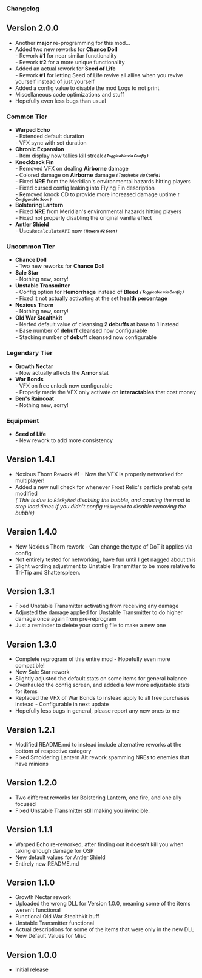 ### Changelog
## Version 2.0.0
- Another **major** re-programming for this mod...
- Added two new reworks for **Chance Doll**
<br>- Rework **#1** for near similar functionality
<br>- Rework **#2** for a more unique functionality
- Added an actual rework for **Seed of Life**
<br>- Rework **#1** for letting Seed of Life revive all allies when you revive yourself instead of just yourself
- Added a config value to disable the mod Logs to not print
- Miscellaneous code optimizations and stuff
- Hopefully even less bugs than usual

### Common Tier

* **Warped Echo**
<br>- Extended default duration
<br>- VFX sync with set duration
* **Chronic Expansion**
<br>- Item display now tallies kill streak <sub><sup> **_( Toggleable via Config )_** </sub></sup>
* **Knockback Fin**
<br>- Removed VFX on dealing **Airborne** damage
<br>- Colored damage on **Airborne** damage <sub><sup> **_( Toggleable via Config )_** </sub></sup>
<br>- Fixed **NRE** from the Meridian's environmental hazards hitting players
<br>- Fixed cursed config leaking into Flying Fin description
<br>- Removed knock CD to provide more increased damage uptime <sub><sup> **_( Configurable Soon )_** </sub></sup>
* **Bolstering Lantern**
<br>- Fixed **NRE** from Meridian's environmental hazards hitting players
<br>- Fixed not properly disabling the original vanilla effect
* **Antler Shield**
<br>- Uses``RecalculateAPI`` now <sub><sup> **_( Rework #2 Soon )_** </sub></sup>

### Uncommon Tier

* **Chance Doll**
<br>- Two new reworks for **Chance Doll**
* **Sale Star**
<br>- Nothing new, sorry!
* **Unstable Transmitter**
<br>- Config option for **Hemorrhage** instead of **Bleed** <sub><sup> **_( Toggleable via Config )_** </sub></sup>
<br>- Fixed it not actually activating at the set **health percentage**
* **Noxious Thorn**
<br>- Nothing new, sorry!
* **Old War Stealthkit**
<br>- Nerfed default value of cleansing **2 debuffs** at base to **1** instead
<br>- Base number of **debuff** cleansed now configurable
<br>- Stacking number of **debuff** cleansed now configurable

### Legendary Tier

* **Growth Nectar**
<br>- Now actually affects the **Armor** stat
* **War Bonds**
<br>- VFX on free unlock now configurable
<br>- Properly made the VFX only activate on **interactables** that cost money
* **Ben's Raincoat**
<br>- Nothing new, sorry!

### Equipment

* **Seed of Life**
<br>- New rework to add more consistency

## Version 1.4.1
- Noxious Thorn Rework #1 - Now the VFX is properly networked for multiplayer!
- Added a new null check for whenever Frost Relic's particle prefab gets modified
<br>_( This is due to ``RiskyMod`` disabling the bubble, and causing the mod to stop load times if you didn't config ``RiskyMod`` to disable removing the bubble)_

## Version 1.4.0
- New Noxious Thorn rework - Can change the type of DoT it applies via config
- Not entirely tested for networking, have fun until I get nagged about this
- Slight wording adjustment to Unstable Transmitter to be more relative to Tri-Tip and Shatterspleen.

## Version 1.3.1
- Fixed Unstable Transmitter activating from receiving any damage
- Adjusted the damage applied for Unstable Transmitter to do higher damage once again from pre-reprogram
- Just a reminder to delete your config file to make a new one

## Version 1.3.0
- Complete reprogram of this entire mod - Hopefully even more compatible!
- New Sale Star rework
- Slightly adjusted the default stats on some items for general balance
- Overhauled the config screen, and added a few more adjustable stats for items
- Replaced the VFX of War Bonds to instead apply to all free purchases instead - Configurable in next update
- Hopefully less bugs in general, please report any new ones to me
  
## Version 1.2.1
- Modified README.md to instead include alternative reworks at the bottom of respective category
- Fixed Smoldering Lantern Alt rework spamming NREs to enemies that have minions

## Version 1.2.0
- Two different reworks for Bolstering Lantern, one fire, and one ally focused
- Fixed Unstable Transmitter still making you invincible.

## Version 1.1.1
- Warped Echo re-reworked, after finding out it doesn't kill you when taking enough damage for OSP
- New default values for Antler Shield
- Entirely new README.md

## Version 1.1.0
- Growth Nectar rework
- Uploaded the wrong DLL for Version 1.0.0, meaning some of the items weren't functional
- Functional Old War Stealthkit buff
- Unstable Transmitter functional
- Actual descriptions for some of the items that were only in the new DLL
- New Default Values for Misc

## Version 1.0.0
- Initial release
